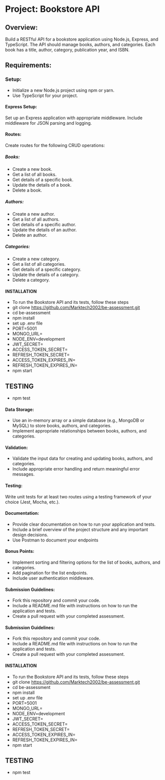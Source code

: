 
# Project: Bookstore API
## Overview:
Build a RESTful API for a bookstore application using Node.js, Express, and TypeScript. The API should manage books, authors, and categories. Each book has a title, author, category, publication year, and ISBN.

## Requirements:
### Setup:

- Initialize a new Node.js project using npm or yarn.
- Use TypeScript for your project.
#### Express Setup:

Set up an Express application with appropriate middleware.
Include middleware for JSON parsing and logging.

#### Routes:
Create routes for the following CRUD operations:

##### Books:
- Create a new book.
- Get a list of all books.
- Get details of a specific book.
- Update the details of a book.
- Delete a book.
  
##### Authors:
- Create a new author.
- Get a list of all authors.
- Get details of a specific author.
- Update the details of an author.
- Delete an author.
  
##### Categories:
- Create a new category.
- Get a list of all categories.
- Get details of a specific category.
- Update the details of a category.
- Delete a category.

#### INSTALLATION
- To run the Bookstore API and its tests, follow these steps
- git clone https://github.com/Marktech2002/be-assessment.git
- cd be-assessment
- npm install
- set up .env file 
- PORT=5001
- MONGO_URL=
- NODE_ENV=development
- JWT_SECRET=
- ACCESS_TOKEN_SECRET=
- REFRESH_TOKEN_SECRET=
- ACCESS_TOKEN_EXPIRES_IN=
- REFRESH_TOKEN_EXPIRES_IN=
- npm start 

## TESTING 
- npm test
#### Data Storage:
- Use an in-memory array or a simple database (e.g., MongoDB or MySQL) to store books, authors, and categories.
- Implement appropriate relationships between books, authors, and categories.

#### Validation:
- Validate the input data for creating and updating books, authors, and categories.
- Include appropriate error handling and return meaningful error messages.

#### Testing:
Write unit tests for at least two routes using a testing framework of your choice (Jest, Mocha, etc.).

#### Documentation:
- Provide clear documentation on how to run your application and tests.
- Include a brief overview of the project structure and any important design decisions.
- Use Postman to document your endpoints

#### Bonus Points:
- Implement sorting and filtering options for the list of books, authors, and categories.
- Add pagination for the list endpoints.
- Include user authentication middleware.

#### Submission Guidelines:
- Fork this repository and commit your code.
- Include a README.md file with instructions on how to run the application and tests.
- Create a pull request with your completed assessment.

#### Submission Guidelines:
- Fork this repository and commit your code.
- Include a README.md file with instructions on how to run the application and tests.
- Create a pull request with your completed assessment.

#### INSTALLATION
- To run the Bookstore API and its tests, follow these steps
- git clone https://github.com/Marktech2002/be-assessment.git
- cd be-assessment
- npm install
- set up .env file 
- PORT=5001
- MONGO_URL=
- NODE_ENV=development
- JWT_SECRET=
- ACCESS_TOKEN_SECRET=
- REFRESH_TOKEN_SECRET=
- ACCESS_TOKEN_EXPIRES_IN=
- REFRESH_TOKEN_EXPIRES_IN=
- npm start 

## TESTING 
- npm test
